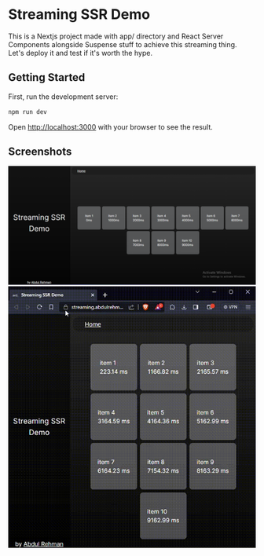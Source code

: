 # Streaming SSR Demo
This is a Nextjs project made with app/ directory and React Server Components alongside Suspense stuff to achieve this streaming thing.  
Let's deploy it and test if it's worth the hype.
## Getting Started

First, run the development server:

```bash
npm run dev
```

Open [http://localhost:3000](http://localhost:3000) with your browser to see the result.

## Screenshots
![Screenshot of app](./screenshots/screen1.png "I use arch btw. This is my sister's laptop.")
![Demo of app](./screenshots/demo.gif "Working demo.")